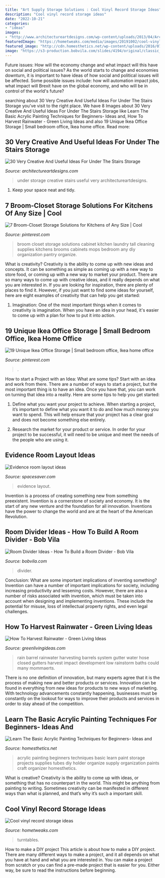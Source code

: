 ```yaml
---
title: "Art Supply Storage Solutions : Cool Vinyl Record Storage Ideas"
description: "Cool vinyl record storage ideas"
date: "2022-10-21"
categories:
- "ideas"
images:
- "http://www.architectureartdesigns.com/wp-content/uploads/2013/04/ArchitectureArtDesigns-2425.jpg"
featuredImage: "https://hometweaks.com/media/images/20191002/cool-vinyl-record-storage-ideas-121570042308-original.jpg"
featured_image: "http://cdn.homesthetics.net/wp-content/uploads/2016/07/Learn-The-Basic-Acrylic-Painting-Techniques-for-Beginners-Ideas-and-Projects.jpg"
image: "https://s3-production.bobvila.com/slides/4194/original/classic_folding_screen.jpg?1608579973"
---
```



Future issues: How will the economy change and what impact will this have on social and political issues?
As the world starts to change and economies downturn, it is important to have ideas of how social and political issues will be affected. Some possible issues include: how will automation impact jobs, what impact will Brexit have on the global economy, and who will be in control of the world's future?

	

		
searching about 30 Very Creative And Useful Ideas For Under The Stairs Storage you've visit to the right place. We have 8 Images about 30 Very Creative And Useful Ideas For Under The Stairs Storage like Learn The Basic Acrylic Painting Techniques for Beginners- Ideas and, How To Harvest Rainwater - Green Living Ideas and also 19 Unique Ikea Office Storage | Small bedroom office, Ikea home office. Read more:
		
    
## 30 Very Creative And Useful Ideas For Under The Stairs Storage

<img loading=lazy src="http://www.architectureartdesigns.com/wp-content/uploads/2013/04/ArchitectureArtDesigns-2425.jpg" onerror="this.onerror=null;this.src='https://tse3.mm.bing.net/th?id=OIP.8kUtUzE4g-zLu30tNxY6tgHaJ4&amp;pid=15.1';" alt="30 Very Creative And Useful Ideas For Under The Stairs Storage">

_Source: architectureartdesigns.com_

>under storage creative stairs useful very architectureartdesigns. 

	

1. Keep your space neat and tidy.

    
## 7 Broom-Closet Storage Solutions For Kitchens Of Any Size | Cool

<img loading=lazy src="https://i.pinimg.com/736x/8e/5d/a5/8e5da5b3810565d95a8766a3c5bc028b--broom-storage-laundry-storage.jpg?b=t" onerror="this.onerror=null;this.src='https://tse2.mm.bing.net/th?id=OIP.a3rIAN8AUGnFrJJ7DpuDowHaKe&amp;pid=15.1';" alt="7 Broom-Closet Storage Solutions for Kitchens of Any Size | Cool">

_Source: pinterest.com_

>broom closet storage solutions cabinet kitchen laundry tall cleaning supplies kitchens brooms cabinets mops bedroom any diy organization pantry organize. 

	

What is creativity?
Creativity is the ability to come up with new ideas and concepts. It can be something as simple as coming up with a new way to store food, or coming up with a new way to market your product. There are so many ways to come up with creative ideas, and it really depends on what you are interested in. If you are looking for inspiration, there are plenty of places to find it. However, if you just want to find some ideas for yourself, here are eight examples of creativity that can help you get started: 
1) Imagination: One of the most important things when it comes to creativity is imagination. When you have an idea in your head, it's easier to come up with a plan for how to put it into action.

    
## 19 Unique Ikea Office Storage | Small Bedroom Office, Ikea Home Office

<img loading=lazy src="https://i.pinimg.com/736x/ff/17/9d/ff179dbc003f75d8935ec3e65cb945bf.jpg" onerror="this.onerror=null;this.src='https://tse1.mm.bing.net/th?id=OIP.fZXBeJH1HtwZnSC7YOXKcwHaLe&amp;pid=15.1';" alt="19 Unique Ikea Office Storage | Small bedroom office, Ikea home office">

_Source: pinterest.com_

>. 

	

How to start a Project with an Idea: What are some tips?
Start with an idea and work from there. There are a number of ways to start a project, but the most important thing is to have an idea. Once you have that, you can work on turning that idea into a reality. Here are some tips to help you get started:
1. Define what you want your project to achieve. When starting a project, it’s important to define what you want it to do and how much money you want to spend. This will help ensure that your project has a clear goal and does not become something else entirely.

2. Research the market for your product or service. In order for your project to be successful, it will need to be unique and meet the needs of the people who are using it.

    
## Evidence Room Layout Ideas

<img loading=lazy src="https://www.spacesaver.com/wp-content/uploads/2018/05/lakecountysheriff-9301.jpg" onerror="this.onerror=null;this.src='https://tse1.mm.bing.net/th?id=OIP.CeZsECtTqyzmrmT2YUnOFwHaE7&amp;pid=15.1';" alt="Evidence room layout ideas">

_Source: spacesaver.com_

>evidence layout. 

	

Invention is a process of creating something new from something preexistent. Invention is a cornerstone of society and economy. It is the start of any new venture and the foundation for all innovation. Inventions have the power to change the world and are at the heart of the American Revolution.

    
## Room Divider Ideas - How To Build A Room Divider - Bob Vila

<img loading=lazy src="https://s3-production.bobvila.com/slides/4194/original/classic_folding_screen.jpg?1608579973" onerror="this.onerror=null;this.src='https://tse4.mm.bing.net/th?id=OIP.rh_vL-rGFULFuhEpJLMWmwHaJ4&amp;pid=15.1';" alt="Room Divider Ideas - How To Build a Room Divider - Bob Vila">

_Source: bobvila.com_

>divider. 

	

Conclusion: What are some important implications of inventing something?
Invention can have a number of important implications for society, including increasing productivity and lessening costs. However, there are also a number of risks associated with invention, which must be taken into account when designing and implementing inventions. These include the potential for misuse, loss of intellectual property rights, and even legal challenges.

    
## How To Harvest Rainwater - Green Living Ideas

<img loading=lazy src="https://i1.wp.com/greenlivingideas.com/wp-content/uploads/2011/12/rain-barrel.jpg?fit=768%2C1024&amp;ssl=1" onerror="this.onerror=null;this.src='https://tse3.mm.bing.net/th?id=OIP.QHxjo04vntkHDeXuz9YIawHaJ4&amp;pid=15.1';" alt="How To Harvest Rainwater - Green Living Ideas">

_Source: greenlivingideas.com_

>rain barrel rainwater harvesting barrels system gutter water hose closed gutters harvest impact development low rainstorm baths could many mommaerts. 

	

There is no one definition of innovation, but many experts agree that it is the process of making new and better products or services. Innovation can be found in everything from new ideas for products to new ways of marketing. With technology advancements constantly happening, businesses must be constantly on the lookout for ways to improve their products and services in order to stay ahead of the competition.

    
## Learn The Basic Acrylic Painting Techniques For Beginners- Ideas And

<img loading=lazy src="http://cdn.homesthetics.net/wp-content/uploads/2016/07/Learn-The-Basic-Acrylic-Painting-Techniques-for-Beginners-Ideas-and-Projects.jpg" onerror="this.onerror=null;this.src='https://tse1.mm.bing.net/th?id=OIP.SwPpow13Gcv_YGIItpMtxgHaKT&amp;pid=15.1';" alt="Learn The Basic Acrylic Painting Techniques for Beginners- Ideas and">

_Source: homesthetics.net_

>acrylic painting beginners techniques basic learn paint storage projects supplies tubes diy holder organize supply organization paints craft organizer homesthetics. 

	

What is creative?
Creativity is the ability to come up with ideas, or something that has no counterpart in the world. This might be anything from painting to writing. Sometimes creativity can be manifested in different ways than what is planned, and that’s why it’s such a important skill.

    
## Cool Vinyl Record Storage Ideas

<img loading=lazy src="https://hometweaks.com/media/images/20191002/cool-vinyl-record-storage-ideas-121570042308-original.jpg" onerror="this.onerror=null;this.src='https://tse3.mm.bing.net/th?id=OIP.7U2mTZ4mSjk4T3i9y5eDegHaLH&amp;pid=15.1';" alt="Cool vinyl record storage ideas">

_Source: hometweaks.com_

>turntables. 

	

How to make a DIY project
This article is about how to make a DIY project. There are many different ways to make a project, and it all depends on what you have at hand and what you are interested in. You can make a project from scratch or you can find a pre-made project that is easier for you. Either way, be sure to read the instructions before beginning.

